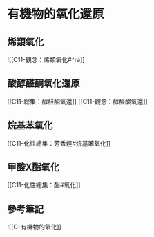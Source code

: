 
# 有機物的氧化還原
## 烯類氧化
![[C11-觀念：烯類氧化#^ra]]

## 酸醇醛酮氧化還原
[[C11-總集：醇醛酮氧還]]
[[C11-觀念：醇醛酸氧還]]

## 烷基苯氧化
[[C11-化性總集：芳香烴#烷基苯氧化]]

## 甲酸X酯氧化
[[C11-化性總集：酯#氧化]]
## 參考筆記
![[C-有機物的氧化]]